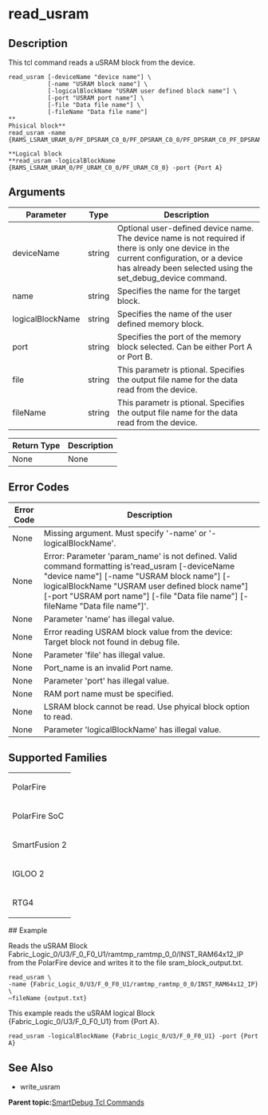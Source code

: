# read\_usram

## Description

This tcl command reads a uSRAM block from the device.

```
read_usram [-deviceName "device name"] \
           [-name "USRAM block name"] \
           [-logicalBlockName "USRAM user defined block name"] \
           [-port "USRAM port name"] \
           [-file "Data file name"] \
           [-fileName "Data file name"]
**
Phisical block**
read_usram -name {RAMS_LSRAM_URAM_0/PF_DPSRAM_C0_0/PF_DPSRAM_C0_0/PF_DPSRAM_C0_PF_DPSRAM_C0_0_PF_DPSRAM_R0C0/INST_RAM1K20_IP}

**Logical block
**read_usram -logicalBlockName {RAMS_LSRAM_URAM_0/PF_URAM_C0_0/PF_URAM_C0_0} -port {Port A}
```

## Arguments

|Parameter|Type|Description|
|---------|----|-----------|
|deviceName|string|Optional user-defined device name. The device name is not required if there is only one device in the current configuration, or a device has already been selected using the set\_debug\_device command.|
|name|string​|Specifies the name for the target block.|
|logicalBlockName|string​|Specifies the name of the user defined memory block.|
|port|string​|Specifies the port of the memory block selected. Can be either Port A or Port B.|
|file|string​|This parametr is ptional. Specifies the output file name for the data read from the device.|
|fileName|string​|This parametr is ptional. Specifies the output file name for the data read from the device.|

|Return Type|Description|
|-----------|-----------|
|None|None|

## Error Codes

|Error Code|Description|
|----------|-----------|
|None|Missing argument. Must specify '-name' or '-logicalBlockName'.|
|None|Error: Parameter 'param\_name' is not defined. Valid command formatting is'read\_usram \[-deviceName "device name"\] \[-name "USRAM block name"\] \[-logicalBlockName "USRAM user defined block name"\] \[-port "USRAM port name"\] \[-file "Data file name"\] \[-fileName "Data file name"\]'.|
|None|Parameter 'name' has illegal value.|
|None|Error reading USRAM block value from the device: Target block not found in debug file.|
|None|Parameter 'file' has illegal value.|
|None|Port\_name is an invalid Port name.|
|None​|Parameter 'port' has illegal value.|
|None​|RAM port name must be specified.|
|None​|LSRAM block cannot be read. Use phyical block option to read.|
|None​|Parameter 'logicalBlockName' has illegal value.|

## Supported Families

<table id="GUID-8C46AB19-97A3-4CA9-A0D1-2D6FA4F92902"><tbody><tr><td>

PolarFire

</td></tr><tr><td>

PolarFire SoC

</td></tr><tr><td>

SmartFusion 2

</td></tr><tr><td>

IGLOO 2

</td></tr><tr><td>

RTG4

</td></tr></tbody>
</table>## Example

Reads the uSRAM Block Fabric\_Logic\_0/U3/F\_0\_F0\_U1/ramtmp\_ramtmp\_0\_0/INST\_RAM64x12\_IP from the PolarFire device and writes it to the file sram\_block\_output.txt.

```
read_usram \
-name {Fabric_Logic_0/U3/F_0_F0_U1/ramtmp_ramtmp_0_0/INST_RAM64x12_IP} \
–fileName {output.txt}
```

This example reads the uSRAM logical Block \{Fabric\_Logic\_0/U3/F\_0\_F0\_U1\} from \{Port A\}.

```
read_usram -logicalBlockName {Fabric_Logic_0/U3/F_0_F0_U1} -port {Port A}
```

## See Also

-   write\_usram


**Parent topic:**[SmartDebug Tcl Commands](GUID-5F0515FB-DC45-4C39-86E5-8B7DC659F010.md)

